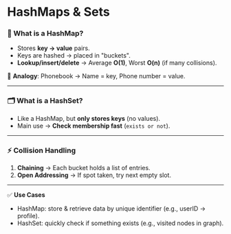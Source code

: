 # HashMaps & Sets  

### 🔑 What is a HashMap?  
- Stores **key → value** pairs.  
- Keys are hashed → placed in "buckets".  
- **Lookup/insert/delete** → Average **O(1)**, Worst **O(n)** (if many collisions).  

📖 **Analogy**: Phonebook → Name = key, Phone number = value.  

---

### 🗂️ What is a HashSet?  
- Like a HashMap, but **only stores keys** (no values).  
- Main use → **Check membership fast** (`exists or not`).  

---

### ⚡ Collision Handling  
1. **Chaining** → Each bucket holds a list of entries.  
2. **Open Addressing** → If spot taken, try next empty slot.  

---

✅ **Use Cases**  
- HashMap: store & retrieve data by unique identifier (e.g., userID → profile).  
- HashSet: quickly check if something exists (e.g., visited nodes in graph).  
